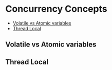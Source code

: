 # Concurrency Concepts #

- [Volatile vs Atomic variables](#volatile-atomic)
- [Thread Local](#thread-local)


<a id="volatile-atomic"></a>
## Volatile vs Atomic variables ##
<a id="thread-local"></a>
## Thread Local ##
